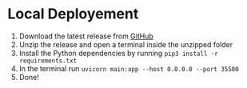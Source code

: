 # Local Deployement

1. Download the latest release from [GitHub](https://github.com/DesterLib/Dester/releases/latest)
2. Unzip the release and open a terminal inside the unzipped folder
3. Install the Python dependencies by running `pip3 install -r requirements.txt`
4. In the terminal run `uvicorn main:app --host 0.0.0.0 --port 35500`
5. Done!
